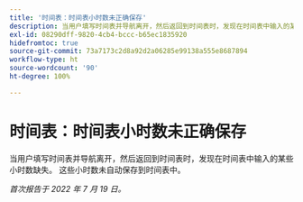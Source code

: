 ```yaml
---
title: '时间表：时间表小时数未正确保存'
description: 当用户填写时间表并导航离开，然后返回到时间表时，发现在时间表中输入的某些小时数缺失。 这些小时数未自动保存到时间表中。
exl-id: 08290dff-9820-4cb4-bccc-b65ec1835920
hidefromtoc: true
source-git-commit: 73a7173c2d8a92d2a06285e99138a555e8687894
workflow-type: ht
source-wordcount: '90'
ht-degree: 100%

---
```


# 时间表：时间表小时数未正确保存

当用户填写时间表并导航离开，然后返回到时间表时，发现在时间表中输入的某些小时数缺失。 这些小时数未自动保存到时间表中。


_首次报告于 2022 年 7 月 19 日。_
